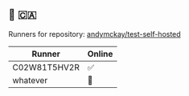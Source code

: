 :wave: :canada:
---
Runners for repository: [andymckay/test-self-hosted](https://github.com/andymckay/test-self-hosted/)

|Runner|Online|
|-|-|
|C02W81T5HV2R|:white_check_mark:|
|whatever|:stop_sign:|
